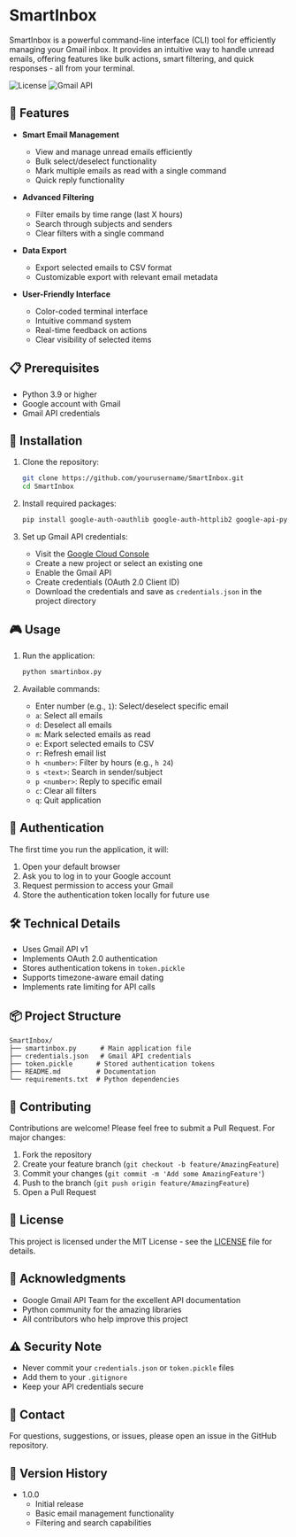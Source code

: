 # SmartInbox

SmartInbox is a powerful command-line interface (CLI) tool for efficiently managing your Gmail inbox. It provides an intuitive way to handle unread emails, offering features like bulk actions, smart filtering, and quick responses - all from your terminal.

![License](https://img.shields.io/badge/license-MIT-blue.svg) ![Gmail API](https://img.shields.io/badge/Gmail-API-red)


## 🚀 Features

- **Smart Email Management**
  - View and manage unread emails efficiently
  - Bulk select/deselect functionality
  - Mark multiple emails as read with a single command
  - Quick reply functionality

- **Advanced Filtering**
  - Filter emails by time range (last X hours)
  - Search through subjects and senders
  - Clear filters with a single command

- **Data Export**
  - Export selected emails to CSV format
  - Customizable export with relevant email metadata

- **User-Friendly Interface**
  - Color-coded terminal interface
  - Intuitive command system
  - Real-time feedback on actions
  - Clear visibility of selected items

## 📋 Prerequisites

- Python 3.9 or higher
- Google account with Gmail
- Gmail API credentials

## 🔧 Installation

1. Clone the repository:
   ```bash
   git clone https://github.com/yourusername/SmartInbox.git
   cd SmartInbox
   ```

2. Install required packages:
   ```bash
   pip install google-auth-oauthlib google-auth-httplib2 google-api-python-client
   ```

3. Set up Gmail API credentials:
   - Visit the [Google Cloud Console](https://console.cloud.google.com/)
   - Create a new project or select an existing one
   - Enable the Gmail API
   - Create credentials (OAuth 2.0 Client ID)
   - Download the credentials and save as `credentials.json` in the project directory

## 🎮 Usage

1. Run the application:
   ```bash
   python smartinbox.py
   ```

2. Available commands:
   - Enter number (e.g., `1`): Select/deselect specific email
   - `a`: Select all emails
   - `d`: Deselect all emails
   - `m`: Mark selected emails as read
   - `e`: Export selected emails to CSV
   - `r`: Refresh email list
   - `h <number>`: Filter by hours (e.g., `h 24`)
   - `s <text>`: Search in sender/subject
   - `p <number>`: Reply to specific email
   - `c`: Clear all filters
   - `q`: Quit application

## 🔐 Authentication

The first time you run the application, it will:
1. Open your default browser
2. Ask you to log in to your Google account
3. Request permission to access your Gmail
4. Store the authentication token locally for future use

## 🛠️ Technical Details

- Uses Gmail API v1
- Implements OAuth 2.0 authentication
- Stores authentication tokens in `token.pickle`
- Supports timezone-aware email dating
- Implements rate limiting for API calls

## 📦 Project Structure

```plaintext
SmartInbox/
├── smartinbox.py      # Main application file
├── credentials.json   # Gmail API credentials
├── token.pickle      # Stored authentication tokens
├── README.md         # Documentation
└── requirements.txt  # Python dependencies
```

## 🤝 Contributing

Contributions are welcome! Please feel free to submit a Pull Request. For major changes:

1. Fork the repository
2. Create your feature branch (`git checkout -b feature/AmazingFeature`)
3. Commit your changes (`git commit -m 'Add some AmazingFeature'`)
4. Push to the branch (`git push origin feature/AmazingFeature`)
5. Open a Pull Request

## 📝 License

This project is licensed under the MIT License - see the [LICENSE](LICENSE) file for details.

## 🙏 Acknowledgments

- Google Gmail API Team for the excellent API documentation
- Python community for the amazing libraries
- All contributors who help improve this project

## ⚠️ Security Note

- Never commit your `credentials.json` or `token.pickle` files
- Add them to your `.gitignore`
- Keep your API credentials secure

## 📧 Contact

For questions, suggestions, or issues, please open an issue in the GitHub repository.

## 🔄 Version History

- 1.0.0
  - Initial release
  - Basic email management functionality
  - Filtering and search capabilities
